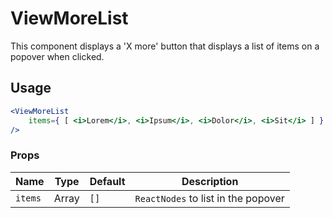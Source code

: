 ViewMoreList
===

This component displays a 'X more' button that displays a list of items on a popover when clicked.



## Usage

```jsx
<ViewMoreList
    items={ [ <i>Lorem</i>, <i>Ipsum</i>, <i>Dolor</i>, <i>Sit</i> ] }
/>
```

### Props

Name | Type | Default | Description
--- | --- | --- | ---
`items` | Array | `[]` | `ReactNodes` to list in the popover
